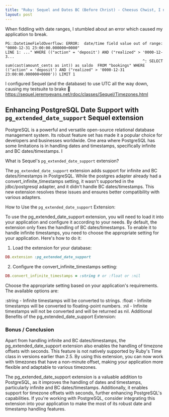 ```yaml
---
title: "Ruby: Sequel and Dates BC (Before Christ) - Cheesus Chwist, I nearly went mad 🤪"
layout: post
---
```


When fiddling with date ranges, I stumbled about an error which caused my application to break.

```text
PG::DatetimeFieldOverflow: ERROR:  date/time field value out of range: "0000-12-31 23:00:00.000000+0000"
LINE 1: ..." WHERE (("action" = 'deposit') AND ("realized" > '0000-12-3...
                                                             ^: SELECT sum(cast(amount_cents as int)) as saldo  FROM "bookings" WHERE (("action" = 'deposit') AND ("realized" > '0000-12-31 23:00:00.000000+0000')) LIMIT 1
```

I configured Sequel (and the database) to use UTC all the way down, causing my testsuite to brake 🥲  
https://sequel.jeremyevans.net/rdoc/classes/Sequel/Timezones.html

## Enhancing PostgreSQL Date Support with `pg_extended_date_support` Sequel extension

PostgreSQL is a powerful and versatile open-source relational database management system. Its robust feature set has made it a popular choice for developers and businesses worldwide. One area where PostgreSQL has some limitations is in handling dates and timestamps, specifically infinite and BC dates/timestamps. I

What is Sequel's `pg_extended_date_support` extension?

The `pg_extended_date_support` extension adds support for infinite and BC dates/timestamps in PostgreSQL. While the postgres adapter already had a convert_infinite_timestamps setting, it wasn't supported in the jdbc/postgresql adapter, and it didn't handle BC dates/timestamps. This new extension resolves these issues and ensures better compatibility with various adapters.

How to Use the `pg_extended_date_support` Extension:

To use the pg_extended_date_support extension, you will need to load it into your application and configure it according to your needs. By default, the extension only fixes the handling of BC dates/timestamps. To enable it to handle infinite timestamps, you need to choose the appropriate setting for your application. Here's how to do it:

1. Load the extension for your database:

```ruby
DB.extension :pg_extended_date_support
```

2. Configure the convert_infinite_timestamps setting:

```ruby
DB.convert_infinite_timestamps = :string # or :float or :nil
```

Choose the appropriate setting based on your application's requirements. The available options are:

:string - Infinite timestamps will be converted to strings.
:float - Infinite timestamps will be converted to floating-point numbers.
:nil - Infinite timestamps will not be converted and will be returned as nil.
Additional Benefits of the pg_extended_date_support Extension:

### Bonus / Conclusion

Apart from handling infinite and BC dates/timestamps, the pg_extended_date_support extension also enables the handling of timezone offsets with seconds. This feature is not natively supported by Ruby's Time class in versions earlier than 2.5. By using this extension, you can now work with timezones that have a non-minute offset, making your application more flexible and adaptable to various timezones.

The pg_extended_date_support extension is a valuable addition to PostgreSQL, as it improves the handling of dates and timestamps, particularly infinite and BC dates/timestamps. Additionally, it enables support for timezone offsets with seconds, further enhancing PostgreSQL's capabilities. If you're working with PostgreSQL, consider integrating this extension into your application to make the most of its robust date and timestamp handling features.
